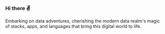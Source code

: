 ### Hi there ✌️

Embarking on data adventures, cherishing the modern data realm's magic of stacks, apps, and languages that bring this digital world to life.
